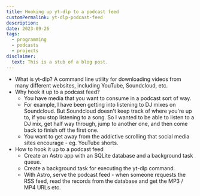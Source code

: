 ```yaml
---
title: Hooking up yt-dlp to a podcast feed
customPermalink: yt-dlp-podcast-feed
description:
date: 2023-09-26
tags:
  - programming
  - podcasts
  - projects
disclaimer:
  text: This is a stub of a blog post.
---
```


- What is yt-dlp? A command line utility for downloading videos from many
  different websites, including YouTube, Soundcloud, etc.
- Why hook it up to a podcast feed?
  - You have media that you want to consume in a podcast sort of way.
  - For example, I have been getting into listening to DJ mixes on Soundcloud.
    But Soundcloud doesn't keep track of where you're up to, if you stop listening
    to a song. So I wanted to be able to listen to a DJ mix, get half way through,
    jump to another one, and then come back to finish off the first one.
  - You want to get away from the addictive scrolling that social media sites
    encourage - eg. YouTube shorts.
- How to hook it up to a podcast feed
  - Create an Astro app with an SQLite database and a background task queue.
  - Create a background task for executing the yt-dlp command.
  - With Astro, serve the podcast feed - when someone requests the RSS feed,
    read the records from the database and get the MP3 / MP4 URLs etc.
